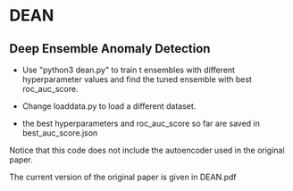 # DEAN
## Deep Ensemble Anomaly Detection


- Use "python3 dean.py" to train t ensembles with different hyperparameter values and find the tuned ensemble with best roc_auc_score.

- Change loaddata.py to load a different dataset.

- the best hyperparameters and roc_auc_score so far are saved in best_auc_score.json







Notice that this code does not include the autoencoder used in the original paper.

The current version of the original paper is given in DEAN.pdf
